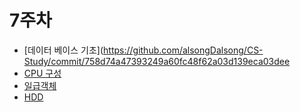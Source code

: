 # 7주차
- [데이터 베이스 기초](https://github.com/alsongDalsong/CS-Study/commit/758d74a47393249a60fc48f62a03d139eca03dee
- [CPU 구성](https://github.com/alsongDalsong/CS-Study/blob/main/%EC%BB%B4%ED%93%A8%ED%84%B0%EA%B5%AC%EC%A1%B0/CPU%EA%B5%AC%EC%84%B1.md)
- [일급객체](https://github.com/alsongDalsong/CS-Study/commit/de9e42f93c262cc9d6cf66df3559cd996ff40496)
- [HDD](https://github.com/alsongDalsong/CS-Study/commit/79103c26966c19e6baa3e5314b5cf231647215c8)

